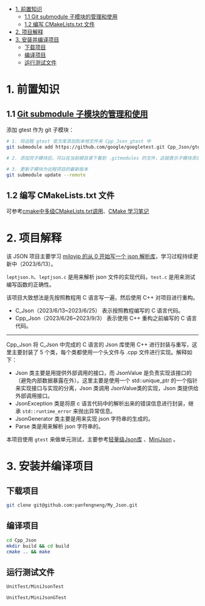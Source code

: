 - [1. 前置知识](#1-前置知识)
  - [1.1 Git submodule 子模块的管理和使用](#11-git-submodule-子模块的管理和使用)
  - [1.2 编写 CMakeLists.txt 文件](#12-编写-cmakeliststxt-文件)
- [2. 项目解释](#2-项目解释)
- [3. 安装并编译项目](#3-安装并编译项目)
  - [下载项目](#下载项目)
  - [编译项目](#编译项目)
  - [运行测试文件](#运行测试文件)

# 1. 前置知识
## 1.1 [Git submodule 子模块的管理和使用](https://www.jianshu.com/p/9000cd49822c)

添加 gtest 作为 git 子模块：
```bash
# 1. 将远程 gtest 官方库添加到本地文件夹 Cpp_Json_gtest 中
git submodule add https://github.com/google/googletest.git Cpp_Json/gtest

# 2. 添加完子模块后，可以在当前根目录下看到 .gitmodules 的文件，这就表示子模块添加成功了

# 3. 更新子模块为远程项目的最新版本
git submodule update --remote
```
## 1.2 编写 CMakeLists.txt 文件
可参考[cmake中多级CMakeLists.txt调用](https://blog.csdn.net/weixin_42700740/article/details/126364574)、[CMake 学习笔记](https://xiaoneng.blog.csdn.net/article/details/124545500)

# 2. 项目解释
该 JSON 项目主要学习 [miloyip 的从 0 开始写一个 json 解析库](https://github.com/miloyip/json-tutorial)，学习过程持续更新中（2023/6/13）。

`leptjson.h`、`leptjson.c` 是用来解析 json 文件的实现代码，`test.c` 是用来测试编写函数的正确性。

该项目大致想法是先按照教程用 C 语言写一遍，然后使用 C++ 对项目进行重构。
* C_Json（2023/6/13~2023/6/25） 表示按照教程编写的 C 语言代码。
* Cpp_Json（2023/6/26~2023/9/3） 表示使用 C++ 重构之前编写的 C 语言代码。

***
Cpp_Json 将 C_Json 中完成的 C 语言的 Json 库使用 C++ 进行封装与重写，这里主要封装了 5 个类，每个类都使用一个头文件与 .cpp 文件进行实现。解释如下：
* Json 类主要是用提供外部调用的接口，而 JsonValue 是负责实现该接口的（避免内部数据暴露在外）。这里主要是使用一个 std::unique_ptr 的一个指针来实现接口与实现的分离，Json 类调用 JsonValue类的实现，Json 类提供给外部调用接口。
* JsonException 类是将原 c 语言代码中的解析出来的错误信息进行封装，继承 `std::runtime_error` 来抛出异常信息。
* JsonGenerator 类主要是用来实现 json 字符串的生成的。
* Parse 类是用来解析 json 字符串的。
  
本项目使用 `gtest` 来做单元测试，主要参考[轻量级Json库](https://github.com/Syopain/Json) 、[MiniJson](https://github.com/zsmj2017/MiniJson) 。

# 3. 安装并编译项目
## 下载项目
```bash
git clone git@github.com:yanfengneng/My_Json.git
```
## 编译项目
```bash
cd Cpp_Json
mkdir build && cd build
cmake .. && make
```
## 运行测试文件
```bash
UnitTest/MiniJsonTest

UnitTest/MiniJsonGTest
```